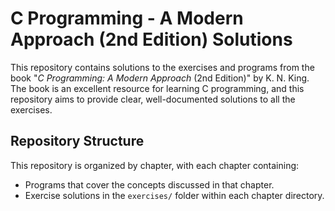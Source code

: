# C Programming - A Modern Approach (2nd Edition) Solutions

This repository contains solutions to the exercises and programs from the book "*C Programming: A Modern Approach* (2nd Edition)" by K. N. King. The book is an excellent resource for learning C programming, and this repository aims to provide clear, well-documented solutions to all the exercises.

## Repository Structure

This repository is organized by chapter, with each chapter containing:
- Programs that cover the concepts discussed in that chapter.
- Exercise solutions in the `exercises/` folder within each chapter directory.
